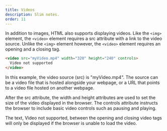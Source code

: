 ```yaml
---
title: Videos
description: Slim notes.
order: 11
---
```


In addition to images, HTML also supports displaying videos. Like the `<img>` element, the `<video>` element requires a src attribute with a link to the video source. Unlike the `<img>` element however, the `<video>` element requires an opening and a closing tag.

```html
<video src="myVideo.mp4" width="320" height="240" controls>
  Video not supported
</video>
```

In this example, the video source (src) is "myVideo.mp4". The source can be a video file that is hosted alongside your webpage, or a URL that points to a video file hosted on another webpage.

After the src attribute, the width and height attributes are used to set the size of the video displayed in the browser. The controls attribute instructs the browser to include basic video controls such as pausing and playing.

The text, Video not supported, between the opening and closing video tags will only be displayed if the browser is unable to load the video.

